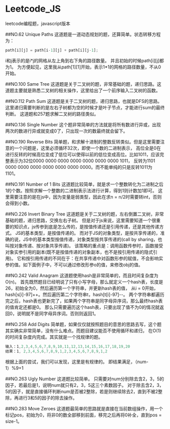 # Leetcode_JS
leetcode编程题，javascript版本

##NO.62 Unique Paths
这道题是一道动态规划的题，还算简单。状态转移方程为：
```JavaScript
path[i][j] = path[i-1][j] + path[i][j-1];
```
i和j表示的是i\*j的网格从左上角到右下角的路径数量。
并且初始的时候path[i][j]都为1。
为方便起见，这里我从path[1][1]开始，表示1\*1的网格的路径数量，不从0开始。

##NO.100 Same Tree
这道题是关于二叉树的题，非常基础的题，递归思路。这道题主要就是熟悉二叉树的相关操作，这里给出了一个前序输入二叉树的函数。

##NO.112 Path Sum
这道题是关于二叉树的题，递归思路，也就是DFS的思路。
这里递归需要判断的是左右子树都为空的时候才是叶子节点，才能进行sum的最终判断。
这道题和257题求解二叉树的路径类似。

##NO.136 Single Number
这个题非常简单的方法就是将所有数进行异或，出现两次的数进行异或就变成0了，只出现一次的数最终就会留下。

##NO.190 Reverse Bits
简单题，和求解十进制的整数反转类似。但是这里需要注意的一个问题是，这里必须循环32次，即使一个数的二进制表示，
高位全是0在进行反转的时候高位变成了低位可以使得以前的低位变成高位。比如1011，应该完整表示为32位0000 0000 0000 0000 0000 0000 0000 1011，
反转为1101 0000 0000 0000 0000 0000 0000 0000。而不能单纯的只是反转1011为1101。

##NO.191 Number of 1 Bits
这道题比较简单，就是求一个整数转化为二进制之后1的个数。按照求解一个整数的二进制表示法进行计算，得到1则计数加1即可。
这里需要注意的是在js中，因为变量是弱类型，因此在求n = n/2时需要转int，否则会得到小数。

##NO.226 Invert Binary Tree
这道题是关于二叉树的题，左右倒置二叉树，非常基础的题，递归思路，交换左右子树。
但是对于js来说，这里需要知道一个很重要的知识点，js传参到底是怎么传的，是按值传递还是引用传递，还是其他传递方式。
JS的基本类型，是按值传递的。
而对于JS的对象类型，是按共享传递的，准确的说，JS中的基本类型按值传递，对象类型按共享传递的(call by sharing，也叫按对象传递、按对象共享传递)。
该策略的重点是：调用函数传参时，函数接受对象实参引用的副本(既不是按值传递的对象副本，也不是按引用传递的隐式引用)。 
它和按引用传递的不同在于：在共享传递中对函数形参的赋值，不会影响实参的值。如下面例子中，不可以通过修改形参o的值，来修改obj的值。

##NO.242 Valid Anagram
这道题使用hash是非常简单的，而且时间复杂度为O(n)。
首先既然题目已经明说了只有小写字母，那么就定义一个hash表，长度是26，初始全为0，然后遍历第一个字符串，并更新hash表的值，
从i = 0开始，hash[s[i]-97]++。然后遍历第二个字符串t，hash[t[i]-97]--。
两个字符串都遍历完之后，hash表也更新完了，如果两个字符串是同字母异序词，那么最终hash表的值肯定还都是0。
那么只需要遍历这个hash表，只要出现了值不为0的情况就返回0，说明就不是同字母异序词。否则则返回1。

##NO.258 Add Digits
简单题，如果仅仅就按照题目的意思的思路去写，这个题其实确实非常简单，没有什么难点。而题目建议能否不使用循环和递归，
在O(1)的时间复杂度内完成。其实就是一个找规律的题。
```javascript
输入：1,2,3,4,5,6,7,8,9,10,11,12,13,14,15,16,17,18,19,20
结果：1, 2,3,4,5,6,7,8,9,1,2,3,4,5,6,7,8,9,1,2 
```
根据上面的尝试，我们可以发现，这里是有规律的。 
即结果满足，（num-1）%9+1 

##NO.263 Ugly Number
这道题比较简单。
只需要对num分别除去含2，3，5的因子，若最后是1，说明num就只有2，3，5这三个素数因子。
对于除去含2，3，5的因子，就是直接循环判断num是否被2整除，若是则继续除去2，直到不被2整除，再进行3和5的因子的除去操作。

##NO.283 Move Zeroes
这道题最简单的思路就是直接在当前数组操作，用一个标记pos，初始为0，将非0的数全部移到前面，移完之后再将0补全，直到pos = size-1。
